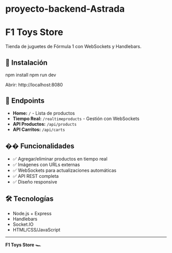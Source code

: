 # proyecto-backend-Astrada

# F1 Toys Store

Tienda de juguetes de Fórmula 1 con WebSockets y Handlebars.

## 🚀 Instalación

npm install
npm run dev

Abrir: http://localhost:8080

## 📱 Endpoints

- **Home:** `/` - Lista de productos
- **Tiempo Real:** `/realtimeproducts` - Gestión con WebSockets
- **API Productos:** `/api/products`
- **API Carritos:** `/api/carts`

## �� Funcionalidades

- ✅ Agregar/eliminar productos en tiempo real
- ✅ Imágenes con URLs externas
- ✅ WebSockets para actualizaciones automáticas
- ✅ API REST completa
- ✅ Diseño responsive

## 🛠️ Tecnologías

- Node.js + Express
- Handlebars
- Socket.IO
- HTML/CSS/JavaScript

---

**F1 Toys Store** 🏎️